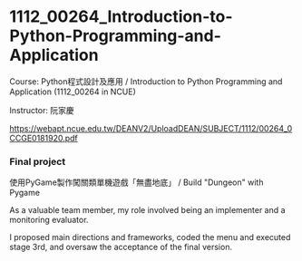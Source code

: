 # 1112_00264_Introduction-to-Python-Programming-and-Application
Course: Python程式設計及應用 / Introduction to Python Programming and Application (1112_00264 in NCUE)

Instructor: 阮家慶

https://webapt.ncue.edu.tw/DEANV2/UploadDEAN/SUBJECT/1112/00264_0CCGE0181920.pdf

### Final project
使用PyGame製作闖關類單機遊戲「無盡地底」 / Build "Dungeon" with Pygame

As a valuable team member, my role involved being an implementer and a monitoring evaluator.

I proposed main directions and frameworks, coded the menu and executed stage 3rd, and oversaw the acceptance of the final version.
